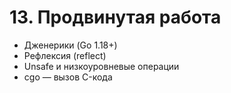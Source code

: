 # 13. Продвинутая работа

* Дженерики (Go 1.18+)
* Рефлексия (reflect)
* Unsafe и низкоуровневые операции
* cgo — вызов C-кода